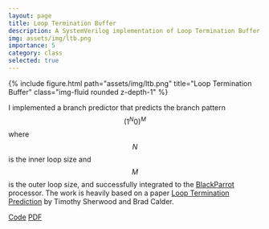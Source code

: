 ```yaml
---
layout: page
title: Loop Termination Buffer
description: A SystemVerilog implementation of Loop Termination Buffer, an extension to branch predictor, on BlackParrot processor.
img: assets/img/ltb.png
importance: 5
category: class
selected: true
---
```


<div class="row">
    <div class="col-sm mt-3 mt-md-0">
        {% include figure.html path="assets/img/ltb.png" title="Loop Termination Buffer" class="img-fluid rounded z-depth-1" %}
    </div>
</div>

I implemented a branch predictor that predicts the branch pattern $$(1^N0)^M$$ where $$N$$ is the inner loop size and $$M$$ is the outer loop size, and successfully integrated to the [BlackParrot](https://github.com/black-parrot/black-parrot) processor. The work is heavily based on a paper [Loop Termination Prediction](https://cseweb.ucsd.edu/~calder/papers/ISHPC2K-LOOP.pdf) by Timothy Sherwood and Brad Calder.

<div class="links">
<a href="https://github.com/milmillin/black-parrot" class="btn btn-sm z-depth-0" role="button">Code</a>
<a href="{{ 'ltb.pdf' | prepend: 'assets/pdf/' | relative_url}}" class="btn btn-sm z-depth-0" role="button">PDF</a>
</div>